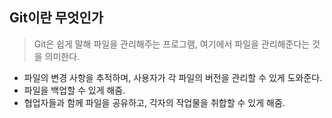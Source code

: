 ## Git이란 무엇인가

> Git은 쉽게 말해 파일을 관리해주는 프로그램, 여기에서 파일을 관리해준다는 것을 의미한다.

- 파일의 변경 사항을 추적하며, 사용자가 각 파일의 버전을 관리할 수 있게 도와준다.
- 파일을 백업할 수 있게 해줌.
- 협업자들과 함께 파일을 공유하고, 각자의 작업물을 취합할 수 있게 해줌.

